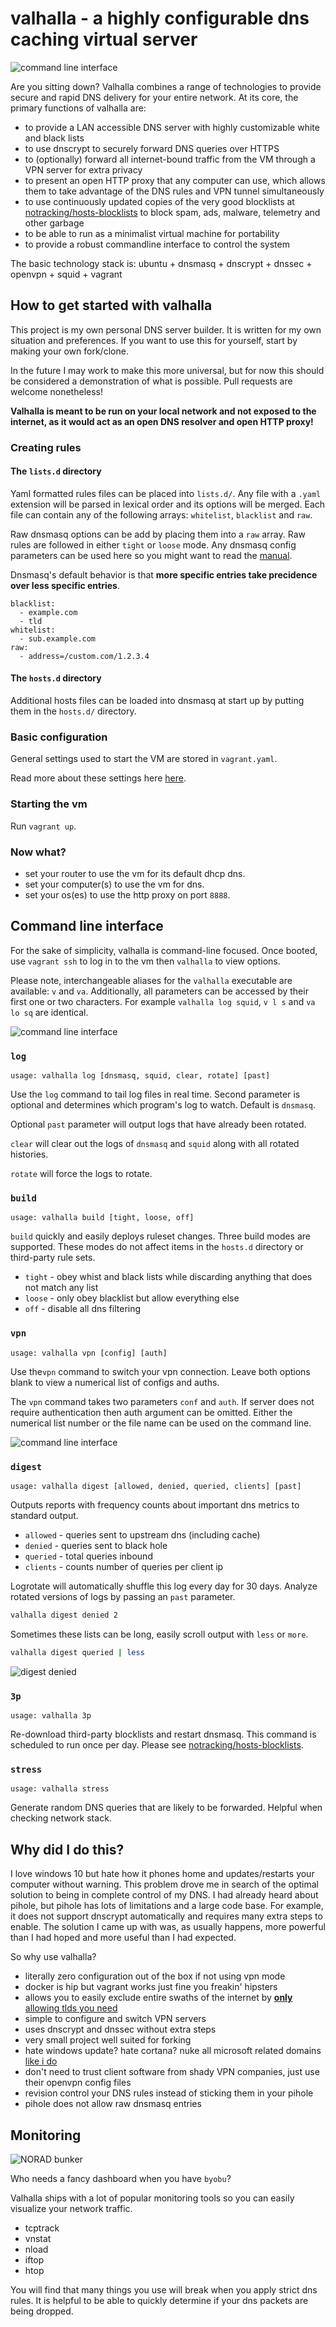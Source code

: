 # valhalla - a highly configurable dns caching virtual server

![command line interface](https://github.com/mmeyer2k/valhalla/blob/master/docs/img/topology.png?raw=true)

Are you sitting down?
Valhalla combines a range of technologies to provide secure and rapid DNS delivery for your entire network.
At its core, the primary functions of valhalla are:
- to provide a LAN accessible DNS server with highly customizable white and black lists
- to use dnscrypt to securely forward DNS queries over HTTPS
- to (optionally) forward all internet-bound traffic from the VM through a VPN server for extra privacy
- to present an open HTTP proxy that any computer can use, which allows them to take advantage of the DNS rules and VPN tunnel simultaneously
- to use continuously updated copies of the very good blocklists at [notracking/hosts-blocklists](https://github.com/notracking/hosts-blocklists) to block spam, ads, malware, telemetry and other garbage
- to be able to run as a minimalist virtual machine for portability
- to provide a robust commandline interface to control the system

The basic technology stack is: ubuntu + dnsmasq + dnscrypt + dnssec + openvpn + squid + vagrant

## How to get started with valhalla

This project is my own personal DNS server builder.
It is written for my own situation and preferences.
If you want to use this for yourself, start by making your own fork/clone.

In the future I may work to make this more universal, but for now this should be considered a demonstration of what is possible.
Pull requests are welcome nonetheless!

**Valhalla is meant to be run on your local network and not exposed to the internet, as it would act as an open DNS resolver and open HTTP proxy!**

### Creating rules

#### The `lists.d` directory

Yaml formatted rules files can be placed into `lists.d/`. 
Any file with a `.yaml` extension will be parsed in lexical order and its options will be merged.
Each file can contain any of the following arrays: `whitelist`, `blacklist` and `raw`.

Raw dnsmasq options can be add by placing them into a `raw` array.
Raw rules are followed in either `tight` or `loose` mode.
Any dnsmasq config parameters can be used here so you might want to read the [manual](http://www.thekelleys.org.uk/dnsmasq/docs/dnsmasq-man.html).

Dnsmasq's default behavior is that **more specific entries take precidence over less specific entries**.
```
blacklist:
  - example.com
  - tld
whitelist:
  - sub.example.com
raw:
  - address=/custom.com/1.2.3.4
```

#### The `hosts.d` directory

Additional hosts files can be loaded into dnsmasq at start up by putting them in the `hosts.d/` directory.

### Basic configuration

General settings used to start the VM are stored in `vagrant.yaml`.

Read more about these settings here [here](https://github.com/mmeyer2k/valhalla/blob/master/docs/configuration.md).

### Starting the vm
Run `vagrant up`.

### Now what?
- set your router to use the vm for its default dhcp dns.
- set your computer(s) to use the vm for dns.
- set your os(es) to use the http proxy on port `8888`.

## Command line interface
For the sake of simplicity, valhalla is command-line focused.
Once booted, use `vagrant ssh` to log in to the vm then `valhalla` to view options.

Please note, interchangeable aliases for the `valhalla` executable are available: `v` and `va`.
Additionally, all parameters can be accessed by their first one or two characters.
For example `valhalla log squid`, `v l s` and `va lo sq` are identical.

![command line interface](https://github.com/mmeyer2k/valhalla/blob/master/docs/img/cli.png?raw=true)

### `log`
`usage: valhalla log [dnsmasq, squid, clear, rotate] [past]`

Use the `log` command to tail log files in real time.
Second parameter is optional and determines which program's log to watch.
Default is `dnsmasq`.

Optional `past` parameter will output logs that have already been rotated.

`clear` will clear out the logs of `dnsmasq` and `squid` along with all rotated histories.

`rotate` will force the logs to rotate.

### `build`
`usage: valhalla build [tight, loose, off]`

`build` quickly and easily deploys ruleset changes.
Three build modes are supported. 
These modes do not affect items in the `hosts.d` directory or third-party rule sets.

- `tight` - obey whist and black lists while discarding anything that does not match any list
- `loose` - only obey blacklist but allow everything else
- `off` - disable all dns filtering

### `vpn`
`usage: valhalla vpn [config] [auth]`

Use the`vpn` command to switch your vpn connection.
Leave both options blank to view a numerical list of configs and auths.

The `vpn` command takes two parameters `conf` and `auth`.
If server does not require authentication then auth argument can be omitted.
Either the numerical list number or the file name can be used on the command line.

![command line interface](https://github.com/mmeyer2k/valhalla/blob/master/docs/img/cli-vpn.png?raw=true)

### `digest`
`usage: valhalla digest [allowed, denied, queried, clients] [past]`

Outputs reports with frequency counts about important dns metrics to standard output.

- `allowed` - queries sent to upstream dns (including cache)
- `denied` - queries sent to black hole
- `queried` - total queries inbound
- `clients` - counts number of queries per client ip

Logrotate will automatically shuffle this log every day for 30 days.
Analyze rotated versions of logs by passing an `past` parameter.
```bash
valhalla digest denied 2
```

Sometimes these lists can be long, easily scroll output with `less` or `more`.

```bash
valhalla digest queried | less
```

![digest denied](https://github.com/mmeyer2k/valhalla/blob/master/docs/img/cli-digest.png?raw=true)

### `3p`
`usage: valhalla 3p`

Re-download third-party blocklists and restart dnsmasq.
This command is scheduled to run once per day.
Please see [notracking/hosts-blocklists](https://github.com/notracking/hosts-blocklists).

### `stress`
`usage: valhalla stress`

Generate random DNS queries that are likely to be forwarded.
Helpful when checking network stack.

## Why did I do this?
I love windows 10 but hate how it phones home and updates/restarts your computer without warning.
This problem drove me in search of the optimal solution to being in complete control of my DNS.
I had already heard about pihole, but pihole has lots of limitations and a large code base.
For example, it does not support dnscrypt automatically and requires many extra steps to enable.
The solution I came up with was, as usually happens, more powerful than I had hoped and more useful than I had expected.

So why use valhalla?
- literally zero configuration out of the box if not using vpn mode
- docker is hip but vagrant works just fine you freakin' hipsters
- allows you to easily exclude entire swaths of the internet by [**only** allowing tlds you need](https://github.com/mmeyer2k/valhalla/blob/master/lists.d/tlds.yaml)
- simple to configure and switch VPN servers
- uses dnscrypt and dnssec without extra steps
- very small project well suited for forking
- hate windows update? hate cortana? nuke all microsoft related domains [like i do](https://github.com/mmeyer2k/valhalla/blob/master/lists.d/microsoft.yaml)
- don't need to trust client software from shady VPN companies, just use their openvpn config files
- revision control your DNS rules instead of sticking them in your pihole
- pihole does not allow raw dnsmasq entries

## Monitoring
![NORAD bunker](https://github.com/mmeyer2k/valhalla/blob/master/docs/img/command-bunker.png?raw=true)

Who needs a fancy dashboard when you have `byobu`?

Valhalla ships with a lot of popular monitoring tools so you can easily visualize your network traffic.
- tcptrack
- vnstat
- nload
- iftop 
- htop

You will find that many things you use will break when you apply strict dns rules.
It is helpful to be able to quickly determine if your dns packets are being dropped.
